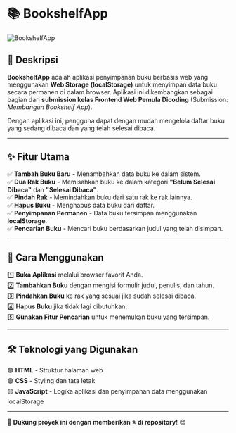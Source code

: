 # 📚 BookshelfApp
![BookshelfApp](https://github.com/user-attachments/assets/058f4029-0da7-40a9-bd8c-dd7fb3252324)

## 📖 Deskripsi
**BookshelfApp** adalah aplikasi penyimpanan buku berbasis web yang menggunakan **Web Storage (localStorage)** untuk menyimpan data buku secara permanen di dalam browser. Aplikasi ini dikembangkan sebagai bagian dari **submission kelas Frontend Web Pemula Dicoding** (Submission: *Membangun Bookshelf App*). 

Dengan aplikasi ini, pengguna dapat dengan mudah mengelola daftar buku yang sedang dibaca dan yang telah selesai dibaca.

---

## ✨ Fitur Utama
✅ **Tambah Buku Baru** - Menambahkan data buku ke dalam sistem.  
✅ **Dua Rak Buku** - Memisahkan buku ke dalam kategori **"Belum Selesai Dibaca"** dan **"Selesai Dibaca"**.  
✅ **Pindah Rak** - Memindahkan buku dari satu rak ke rak lainnya.  
✅ **Hapus Buku** - Menghapus data buku dari daftar.  
✅ **Penyimpanan Permanen** - Data buku tersimpan menggunakan **localStorage**.  
✅ **Pencarian Buku** - Mencari buku berdasarkan judul yang telah disimpan.  

---

## 🚀 Cara Menggunakan
1️⃣ **Buka Aplikasi** melalui browser favorit Anda.  
2️⃣ **Tambahkan Buku** dengan mengisi formulir judul, penulis, dan tahun.  
3️⃣ **Pindahkan Buku** ke rak yang sesuai jika sudah selesai dibaca.  
4️⃣ **Hapus Buku** jika tidak lagi dibutuhkan.  
5️⃣ **Gunakan Fitur Pencarian** untuk menemukan buku yang tersimpan.  

---

## 🛠 Teknologi yang Digunakan
🟢 **HTML** - Struktur halaman web  
🟣 **CSS** - Styling dan tata letak  
🟡 **JavaScript** - Logika aplikasi dan penyimpanan data menggunakan localStorage  

---

📌 **Dukung proyek ini dengan memberikan ⭐ di repository!** 😊
